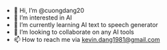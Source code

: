 - 👋 Hi, I’m @cuongdang20
- 👀 I’m interested in AI
- 🌱 I’m currently learning AI text to speech generator
- 💞️ I’m looking to collaborate on any AI tools
- 📫 How to reach me via kevin.dang1981@gmail.com

<!---
cuongdang20/cuongdang20 is a ✨ special ✨ repository because its `README.md` (this file) appears on your GitHub profile.
You can click the Preview link to take a look at your changes.
--->
